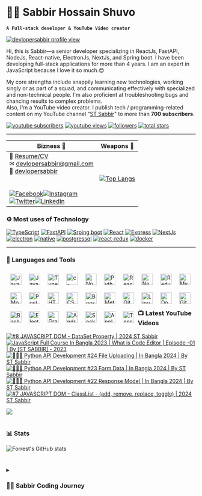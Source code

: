 # 👩‍💻 Sabbir Hossain Shuvo

**`A Full-stack developer & YouTube Video creator`**

[![devlopersabbir profile view](https://visitcount.itsvg.in/api?id=devlopersabbir&label=Profile%20Views&icon=6&pretty=true)](https://visitcount.itsvg.in)

Hi, this is Sabbir—a senior developer specializing in ReactJs, FastAPI, NodeJs, React-native, ElectronJs, NextJs, and Spring boot. I have been developing full-stack applications for more than 4 years. I am an expert in JavaScript because I love it so much.😍

My core strengths include snappily learning new technologies, working singly or as part of a squad, and communicating effectively with specialized and non-technical people. I'm also proficient at troubleshooting bugs and chancing results to complex problems.  
Also, I'm a YouTube video creator. I publish tech / programming-related content on my YouTube channel "[ST Sabbir](https://youtube.com/c/stsabbir)" to more than **700 subscribers**.

   <p align="left">
      <a href="https://www.youtube.com/c/stsabbir?sub_confirmation=1">
         <img alt="youtube subscribers" title="Subscribe to my YouTube channel" src="https://custom-icon-badges.demolab.com/youtube/channel/subscribers/UC-kwgB_vfZlCtI_eXijNhMw?color=%23E05D44&label=SUBSCRIBE&logo=video&logoColor=white&style=for-the-badge&labelColor=CE4630"/></a> 
      <a href="https://www.youtube.com/c/stsabbir">
         <img alt="youtube views" title="YouTube views" src="https://custom-icon-badges.demolab.com/youtube/channel/views/UC-kwgB_vfZlCtI_eXijNhMw?color=%23E1AD0E&logo=eye&logoColor=white&style=for-the-badge&labelColor=C79600"/></a> 
      <a href="https://github.com/devlopersabbir?tab=followers">
         <img alt="followers" title="Follow me on Github" src="https://custom-icon-badges.demolab.com/github/followers/devlopersabbir?color=236ad3&labelColor=1155ba&style=for-the-badge&logo=person-add&label=Follow&logoColor=white"/></a>
      <a href="https://github.com/devlopersabbir?tab=repositories&sort=stargazers">
         <img alt="total stars" title="Total stars on GitHub" src="https://custom-icon-badges.demolab.com/github/stars/devlopersabbir?color=55960c&style=for-the-badge&labelColor=488207&logo=star"/></a>
   </p>

---

| Bizness 🚀                                                                                                                                                                                                                                                                                                                                                                                                                                                                                                                                                                                                                                                                                                                                                                                                                                                                            | Weapons 🌟                                                                                                                                                       |
| ------------------------------------------------------------------------------------------------------------------------------------------------------------------------------------------------------------------------------------------------------------------------------------------------------------------------------------------------------------------------------------------------------------------------------------------------------------------------------------------------------------------------------------------------------------------------------------------------------------------------------------------------------------------------------------------------------------------------------------------------------------------------------------------------------------------------------------------------------------------------------------- | ---------------------------------------------------------------------------------------------------------------------------------------------------------------- |
| 📎 [Resume/CV](./resume/Sabbir.pdf)<br>✉ [devlopersabbir@gmail.com](mailto:devlopersabbir@gmail.com)<br>🎁 [devlopersabbir](https://www.showwcase.com/devlopersabbir)<br><br><br>[![Facebook](https://img.shields.io/badge/-Facebook-17202A?style=for-the-badge&labelColor=2980B9&logo=facebook&logoColor=61DBFB)](https://facebook.com/devlopersabbir)[![Instagram](https://img.shields.io/badge/-Instagram-17202A?style=for-the-badge&labelColor=2980B9&logo=instagram&logoColor=61DBFB)](https://instagram.com/devlopersabbir)<br>[![Twitter](https://img.shields.io/badge/-twitter-17202A?style=for-the-badge&labelColor=2980B9&logo=twitter&logoColor=61DBFB)](https://twitter.com/devlopersabbir)[![Linkedin](https://img.shields.io/badge/-linkedin-17202A?style=for-the-badge&labelColor=2980B9&logo=linkedin&logoColor=61DBFB)](https://www.linkedin.com/in/devlopersabbir/) | [![Top Langs](https://github-readme-stats.vercel.app/api/top-langs/?username=devlopersabbir&theme=react)](https://github.com/devlopersabbir/github-readme-stats) |

### ⚙ Most uses of Technology

[![TypeScript](https://img.shields.io/badge/-TypeScript-17202A?style=for-the-badge&labelColor=2980B9&logo=javascript&logoColor=61DBFB)](https://img.shields.io/badge/-TypeScript-17202A?style=for-the-badge&labelColor=2980B9&logo=javascript&logoColor=61DBFB)
[![FastAPI](https://img.shields.io/badge/-fastapi-1ABC9C?style=for-the-badge&labelColor=17202A&logo=fastapi&logoColor=61DBFB)](https://img.shields.io/badge/-fastapi-1ABC9C?style=for-the-badge&labelColor=17202A&logo=fastapi&logoColor=61DBFB)
[![Srping boot](https://img.shields.io/badge/-spring_boot-008000?style=for-the-badge&labelColor=fff&logo=spring&logoColor=008000)](https://img.shields.io/badge/-spring_boot-008000?style=for-the-badge&labelColor=fff&logo=spring&logoColor=008000)
[![React](https://img.shields.io/badge/-React-61DBFB?style=for-the-badge&labelColor=black&logo=react&logoColor=61DBFB)](https://img.shields.io/badge/-React-61DBFB?style=for-the-badge&labelColor=black&logo=react&logoColor=61DBFB)
[![Express](https://img.shields.io/badge/-express-8E44AD?style=for-the-badge&labelColor=black&logo=express&logoColor=61DBFB)](https://img.shields.io/badge/-express-8E44AD?style=for-the-badge&labelColor=black&logo=express&logoColor=61DBFB)
[![NextJs](https://img.shields.io/badge/-NextJs-273746?style=for-the-badge&labelColor=black&logo=vercel&logoColor=EAECEE)](https://img.shields.io/badge/-NextJs-273746?style=for-the-badge&labelColor=black&logo=vercel&logoColor=EAECEE)
[![electron](https://img.shields.io/badge/-electron-F1C40F?style=for-the-badge&labelColor=17202A&logo=electron&logoColor=61DBFB)](https://img.shields.io/badge/-electron-F1C40F?style=for-the-badge&labelColor=17202A&logo=electron&logoColor=61DBFB)
[![native](https://img.shields.io/badge/-native-C0392B?style=for-the-badge&labelColor=17202A&logo=react&logoColor=61DBFB)](https://img.shields.io/badge/-native-C0392B?style=for-the-badge&labelColor=17202A&logo=react&logoColor=61DBFB)
[![postgressql](https://img.shields.io/badge/-postgresql-16A085?style=for-the-badge&labelColor=17202A&logo=postgresql&logoColor=61DBFB)](https://img.shields.io/badge/-postgresql-16A085?style=for-the-badge&labelColor=17202A&logo=postgresql&logoColor=61DBFB)
[![react-redux](https://img.shields.io/badge/-react_redux-9B59B6?style=for-the-badge&labelColor=17202A&logo=redux&logoColor=61DBFB)](https://img.shields.io/badge/-react_redux-9B59B6?style=for-the-badge&labelColor=17202A&logo=redux&logoColor=61DBFB)
[![docker](https://img.shields.io/badge/-docker-2E86C1?style=for-the-badge&labelColor=17202A&logo=docker&logoColor=2E86C1)](https://img.shields.io/badge/-docker-2E86C1?style=for-the-badge&labelColor=17202A&logo=docker&logoColor=2E86C1)

---

### 🧰 Languages and Tools

<img align="left" alt="JavaScript" width="30px" style="margin: 10px" src="https://cdn.jsdelivr.net/gh/devicons/devicon/icons/javascript/javascript-plain.svg" />

<img align="left" alt="Java" width="30px" style="margin: 10px" src="https://cdn.jsdelivr.net/gh/devicons/devicon/icons/java/java-original-wordmark.svg" />

<img align="left" alt="TypeScript" width="30px" style="margin: 10px" src="https://cdn.jsdelivr.net/gh/devicons/devicon/icons/typescript/typescript-plain.svg" />

<img align="left" alt="c-sharp" width="30px" style="margin: 10px" src="https://cdn.jsdelivr.net/gh/devicons/devicon/icons/csharp/csharp-original.svg" />

<img align="left" alt="NodeJS" width="30px" style="margin: 10px" src="https://cdn.jsdelivr.net/gh/devicons/devicon/icons/nodejs/nodejs-original.svg" />

<img align="left" alt="Python" width="30px" style="margin: 10px" src="https://cdn.jsdelivr.net/gh/devicons/devicon/icons/python/python-plain.svg" />

<img align="left" alt="React" width="30px" style="margin: 10px" src="https://cdn.jsdelivr.net/gh/devicons/devicon/icons/react/react-original.svg" />

<img align="left" alt="NextJs" width="30px" style="margin: 10px" src="https://cdn.jsdelivr.net/gh/devicons/devicon/icons/nextjs/nextjs-original.svg" />

<img align="left" alt="Redux" width="30px" style="margin: 10px" src="https://cdn.jsdelivr.net/gh/devicons/devicon/icons/redux/redux-original.svg" />

<img align="left" alt="MySQL" width="30px" style="margin: 10px" src="https://cdn.jsdelivr.net/gh/devicons/devicon/icons/mysql/mysql-original-wordmark.svg" />

<img align="left" alt="Mongoodb" width="30px" style="margin: 10px" src="https://cdn.jsdelivr.net/gh/devicons/devicon/icons/mongodb/mongodb-original-wordmark.svg" />

<img align="left" alt="PostGresQL" width="30px" style="margin: 10px" src="https://cdn.jsdelivr.net/gh/devicons/devicon/icons/postgresql/postgresql-original.svg" />

<img align="left" alt="HTML" width="30px" style="margin: 10px" src="https://cdn.jsdelivr.net/gh/devicons/devicon/icons/html5/html5-plain.svg" />

<img align="left" alt="CSS" width="30px" style="margin: 10px" src="https://cdn.jsdelivr.net/gh/devicons/devicon/icons/css3/css3-plain.svg" />

<img align="left" alt="Boostrap" width="30px" style="margin: 10px" src="https://cdn.jsdelivr.net/gh/devicons/devicon/icons/tailwindcss/tailwindcss-plain.svg" />

<img align="left" alt="Meterial UI" width="30px" style="margin: 10px" src="https://cdn.jsdelivr.net/gh/devicons/devicon/icons/materialui/materialui-original.svg" />
<br />
<br />
<img align="left" alt="Git" width="30px" style="margin: 10px" src="https://cdn.jsdelivr.net/gh/devicons/devicon/icons/git/git-original.svg" />

<img align="left" alt="Linux" width="30px" style="margin: 10px" src="https://cdn.jsdelivr.net/gh/devicons/devicon/icons/linux/linux-original.svg" />

<img align="left" alt="Docker" width="30px" style="margin: 10px" src="https://cdn.jsdelivr.net/gh/devicons/devicon/icons/docker/docker-original.svg" />

<img align="left" alt="GitHub" width="30px" style="margin: 10px" src="https://cdn.jsdelivr.net/gh/devicons/devicon/icons/github/github-original.svg" />

<img align="left" alt="Bash" width="30px" style="margin: 10px" src="https://cdn.jsdelivr.net/gh/devicons/devicon/icons/bash/bash-original.svg" />

<img align="left" alt="Electronjs" width="30px" style="margin: 10px" src="https://cdn.jsdelivr.net/gh/devicons/devicon/icons/electron/electron-original.svg" />

<img align="left" alt="GraphQL" width="30px" style="margin: 10px" src="https://cdn.jsdelivr.net/gh/devicons/devicon/icons/graphql/graphql-plain-wordmark.svg" />

<img align="left" alt="Android" width="30px" style="margin: 10px" src="https://cdn.jsdelivr.net/gh/devicons/devicon/icons/android/android-plain-wordmark.svg" />

<img align="left" alt="Socket.io" width="30px" style="margin: 10px" src="https://cdn.jsdelivr.net/gh/devicons/devicon/icons/socketio/socketio-original.svg" />

<img align="left" alt="Apple" width="30px" style="margin: 10px" src="https://cdn.jsdelivr.net/gh/devicons/devicon/icons/apple/apple-original.svg" />

<img align="left" alt="TensorFlow" width="30px" style="margin: 10px" src="https://cdn.jsdelivr.net/gh/devicons/devicon/icons/tensorflow/tensorflow-original.svg" />

<br /> <br />

### 📺 Latest YouTube Videos

<!-- BEGIN YOUTUBE-CARDS -->
[![#8 JAVASCRIPT DOM - DataSet Property | 2024 ST Sabbir](https://ytcards.demolab.com/?id=LQzcbQQQr80&title=%238+JAVASCRIPT+DOM+-+DataSet+Property+%7C+2024+ST+Sabbir&lang=en&timestamp=1717776031&background_color=%230d1117&title_color=%23ffffff&stats_color=%23dedede&max_title_lines=1&width=250&border_radius=5 "#8 JAVASCRIPT DOM - DataSet Property | 2024 ST Sabbir")](https://www.youtube.com/watch?v=LQzcbQQQr80)
[![JavaScript Full Course In Bangla 2023 | What is Code Editor | Episode -01 | By [ST SABBIR] - 2023](https://ytcards.demolab.com/?id=oKTlQBi5-kw&title=JavaScript+Full+Course+In+Bangla+2023+%7C+What+is+Code+Editor+%7C+Episode+-01+%7C+By+%5BST+SABBIR%5D+-+2023&lang=en&timestamp=1717772231&background_color=%230d1117&title_color=%23ffffff&stats_color=%23dedede&max_title_lines=1&width=250&border_radius=5 "JavaScript Full Course In Bangla 2023 | What is Code Editor | Episode -01 | By [ST SABBIR] - 2023")](https://www.youtube.com/watch?v=oKTlQBi5-kw)
[![🧑🏻‍💻 Python API Development #24 File Uploading | In Bangla 2024 | By ST Sabbir](https://ytcards.demolab.com/?id=5sUm2g7FtAk&title=%F0%9F%A7%91%F0%9F%8F%BB%E2%80%8D%F0%9F%92%BB+Python+API+Development+%2324+File+Uploading+%7C+In+Bangla+2024+%7C+By+ST+Sabbir&lang=en&timestamp=1717308602&background_color=%230d1117&title_color=%23ffffff&stats_color=%23dedede&max_title_lines=1&width=250&border_radius=5 "🧑🏻‍💻 Python API Development #24 File Uploading | In Bangla 2024 | By ST Sabbir")](https://www.youtube.com/watch?v=5sUm2g7FtAk)
[![🧑🏻‍💻 Python API Development #23 Form Data | In Bangla 2024 | By ST Sabbir](https://ytcards.demolab.com/?id=iW4ArBxwRMU&title=%F0%9F%A7%91%F0%9F%8F%BB%E2%80%8D%F0%9F%92%BB+Python+API+Development+%2323+Form+Data+%7C+In+Bangla+2024+%7C+By+ST+Sabbir&lang=en&timestamp=1717128026&background_color=%230d1117&title_color=%23ffffff&stats_color=%23dedede&max_title_lines=1&width=250&border_radius=5 "🧑🏻‍💻 Python API Development #23 Form Data | In Bangla 2024 | By ST Sabbir")](https://www.youtube.com/watch?v=iW4ArBxwRMU)
[![🧑🏻‍💻 Python API Development #22 Response Model | In Bangla 2024 | By ST Sabbir](https://ytcards.demolab.com/?id=c3ChcbwCBj0&title=%F0%9F%A7%91%F0%9F%8F%BB%E2%80%8D%F0%9F%92%BB+Python+API+Development+%2322+Response+Model+%7C+In+Bangla+2024+%7C+By+ST+Sabbir&lang=en&timestamp=1716366876&background_color=%230d1117&title_color=%23ffffff&stats_color=%23dedede&max_title_lines=1&width=250&border_radius=5 "🧑🏻‍💻 Python API Development #22 Response Model | In Bangla 2024 | By ST Sabbir")](https://www.youtube.com/watch?v=c3ChcbwCBj0)
[![#7 JAVASCRIPT DOM - ClassList - (add, remove, replace, toggle) | 2024 ST Sabbir](https://ytcards.demolab.com/?id=-s7DLBg_fM8&title=%237+JAVASCRIPT+DOM+-+ClassList+-+%28add%2C+remove%2C+replace%2C+toggle%29+%7C+2024+ST+Sabbir&lang=en&timestamp=1716179400&background_color=%230d1117&title_color=%23ffffff&stats_color=%23dedede&max_title_lines=1&width=250&border_radius=5 "#7 JAVASCRIPT DOM - ClassList - (add, remove, replace, toggle) | 2024 ST Sabbir")](https://www.youtube.com/watch?v=-s7DLBg_fM8)
<!-- END YOUTUBE-CARDS -->

[<img src="https://custom-icon-badges.demolab.com/badge/-Subscribe%20For%20More-red?style=for-the-badge&logo=video&logoColor=white"/>](https://www.youtube.com/c/stsabbir?sub_confirmation=1)

#

### 📊 Stats

![Forrest's GitHub stats](https://github-readme-stats.vercel.app/api?username=devlopersabbir&show_icons=true&theme=gruvbox)

#

<details>
 <summary><h3>👨‍💻 Sabbir Coding Journey</h3></summary>
   I started my coding journey in 2019.

[website]: https://showcase/devlopersabbir
[youtube]: https://youtube.com/c/stsabbir

#

**For the support**
[Buy Me A Coffee](https://www.buymeacoffee.com/devlopersabbir)
